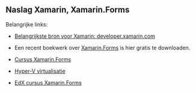 ## Naslag Xamarin, Xamarin.Forms

Belangrijke links:

- [Belangrijkste bron voor Xamarin: developer.xamarin.com](https://developer.xamarin.com/) 

- Een recent boekwerk over [Xamarin.Forms](https://developer.xamarin.com/guides/xamarin-forms/creating-mobile-apps-xamarin-forms/) is hier gratis te downloaden. 

- [Cursus Xamarin.Forms](https://elo.kw1c.nl/CMS/Studie/811%20ICT-Academie/811%20VakkenInhoud/%5BB.29%20INFi%5D%20Informatica%20instructie/25187%20%20%20Applicatie-%20en%20mediaontwikkelaar/Periode%2009/Productie/xamarinforms/index.html)

- [Hyper-V virtualisatie](https://msdn.microsoft.com/nl-nl/virtualization/hyperv_on_windows/quick_start/walkthrough_install)

- [EdX cursus Xamarin.Forms](https://courses.edx.org/courses/course-v1:Microsoft+DEV215x+1T2016/info)

